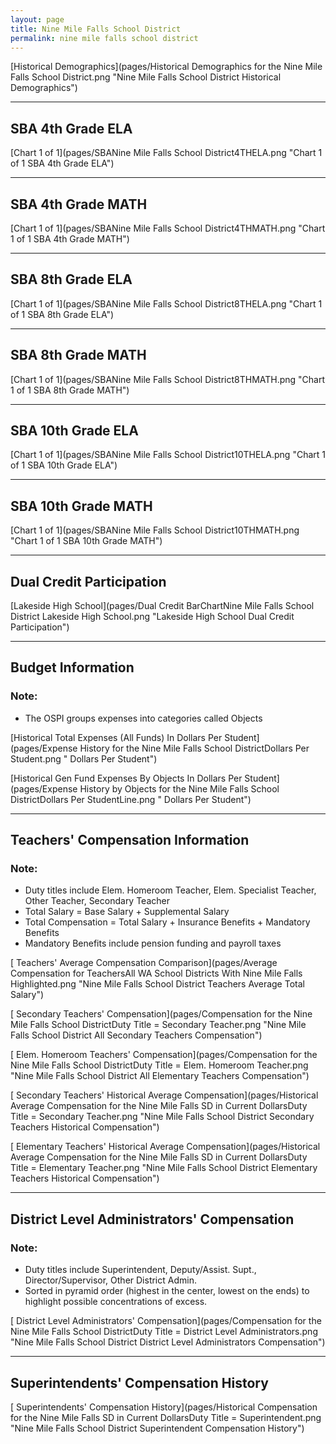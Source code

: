 ```yaml
---
layout: page
title: Nine Mile Falls School District
permalink: nine mile falls school district
---
```



[Historical Demographics](pages/Historical Demographics for the Nine Mile Falls School District.png "Nine Mile Falls School District Historical Demographics")

___

## SBA 4th Grade ELA

[Chart 1 of 1](pages/SBANine Mile Falls School District4THELA.png "Chart 1 of 1 SBA 4th Grade ELA")


___

## SBA 4th Grade MATH

[Chart 1 of 1](pages/SBANine Mile Falls School District4THMATH.png "Chart 1 of 1 SBA 4th Grade MATH")


___

## SBA 8th Grade ELA

[Chart 1 of 1](pages/SBANine Mile Falls School District8THELA.png "Chart 1 of 1 SBA 8th Grade ELA")


___

## SBA 8th Grade MATH

[Chart 1 of 1](pages/SBANine Mile Falls School District8THMATH.png "Chart 1 of 1 SBA 8th Grade MATH")


___

## SBA 10th Grade ELA

[Chart 1 of 1](pages/SBANine Mile Falls School District10THELA.png "Chart 1 of 1 SBA 10th Grade ELA")


___

## SBA 10th Grade MATH

[Chart 1 of 1](pages/SBANine Mile Falls School District10THMATH.png "Chart 1 of 1 SBA 10th Grade MATH")


___

## Dual Credit Participation

[Lakeside High School](pages/Dual Credit BarChartNine Mile Falls School District Lakeside High School.png "Lakeside High School Dual Credit Participation")


___

## Budget Information
### Note:
- The OSPI groups expenses into categories called Objects

[Historical Total Expenses (All Funds) In Dollars Per Student](pages/Expense History for the Nine Mile Falls School DistrictDollars Per Student.png " Dollars Per Student")

[Historical Gen Fund Expenses By Objects In Dollars Per Student](pages/Expense History by Objects for the Nine Mile Falls School DistrictDollars Per StudentLine.png " Dollars Per Student")


___

## Teachers' Compensation Information
### Note:
- Duty titles include Elem. Homeroom Teacher, Elem. Specialist Teacher, Other Teacher, Secondary Teacher
- Total Salary = Base Salary + Supplemental Salary
- Total Compensation = Total Salary + Insurance Benefits + Mandatory Benefits
- Mandatory Benefits include pension funding and payroll taxes

[ Teachers' Average Compensation Comparison](pages/Average Compensation for TeachersAll WA School Districts With Nine Mile Falls Highlighted.png "Nine Mile Falls School District Teachers Average Total Salary")

[ Secondary Teachers' Compensation](pages/Compensation for the Nine Mile Falls School DistrictDuty Title = Secondary Teacher.png "Nine Mile Falls School District All Secondary Teachers Compensation")

[ Elem. Homeroom Teachers' Compensation](pages/Compensation for the Nine Mile Falls School DistrictDuty Title = Elem. Homeroom Teacher.png "Nine Mile Falls School District All Elementary Teachers Compensation")

[ Secondary Teachers' Historical Average Compensation](pages/Historical Average Compensation for the Nine Mile Falls SD in Current DollarsDuty Title = Secondary Teacher.png "Nine Mile Falls School District Secondary Teachers Historical Compensation")

[ Elementary Teachers' Historical Average Compensation](pages/Historical Average Compensation for the Nine Mile Falls SD in Current DollarsDuty Title = Elementary Teacher.png "Nine Mile Falls School District Elementary Teachers Historical Compensation")


___

## District Level Administrators' Compensation

### Note:
- Duty titles include Superintendent, Deputy/Assist. Supt., Director/Supervisor, Other District Admin.
- Sorted in pyramid order (highest in the center, lowest on the ends) to highlight possible concentrations of excess.

[ District Level Administrators' Compensation](pages/Compensation for the Nine Mile Falls School DistrictDuty Title = District Level Administrators.png "Nine Mile Falls School District District Level Administrators Compensation")


___

## Superintendents' Compensation History

[ Superintendents' Compensation History](pages/Historical Compensation for the Nine Mile Falls SD in Current DollarsDuty Title = Superintendent.png "Nine Mile Falls School District Superintendent Compensation History")

